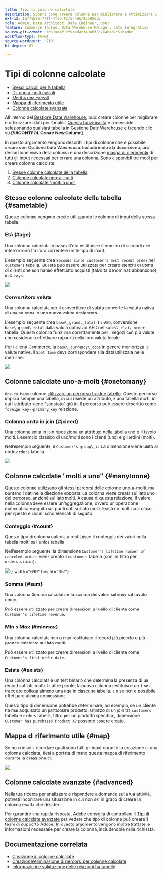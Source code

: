 ```yaml
---
title: Tipi di colonne calcolate
description: Scopri come creare colonne per migliorare e ottimizzare i dati per l’analisi.
exl-id: 1af79b9e-77ff-4fc6-917a-4e6743b95035
role: Admin, Data Architect, Data Engineer, User
feature: Commerce Tables, Data Warehouse Manager, Data Integration
source-git-commit: adb7aaef1cf914d43348abf5c7e4bec7c51bed0c
workflow-type: tm+mt
source-wordcount: '710'
ht-degree: 0%

---
```


# Tipi di colonne calcolate

* [Stessi calcoli per la tabella](#sametable)
* [Da uno a molti calcoli](#onetomany)
* [Molti a uno calcoli](#manytoone)
* [Mappa di riferimento utile](#map)
* [Colonne calcolate avanzate](#advanced)

All&#39;interno del [Gestione Date Warehouse](../data-warehouse-mgr/tour-dwm.md), puoi creare colonne per migliorare e ottimizzare i dati per l’analisi. [Questa funzionalità](../data-warehouse-mgr/creating-calculated-columns.md) è accessibile selezionando qualsiasi tabella in Gestione Date Warehouse e facendo clic su **[!UICONTROL Create New Column]**.

In questo argomento vengono descritti i tipi di colonne che è possibile creare con Gestione Date Warehouse. Include inoltre la descrizione, una descrizione visiva della colonna e una descrizione [mappa di riferimento](#map) di tutti gli input necessari per creare una colonna. Sono disponibili tre modi per creare colonne calcolate:

1. [Stesse colonne calcolate della tabella](#sametable)
1. [Colonne calcolate uno-a-molti](#onetomany)
1. [Colonne calcolate &quot;molti a uno&quot;](#manytoone)

## Stesse colonne calcolate della tabella {#sametable}

Queste colonne vengono create utilizzando le colonne di input della stessa tabella.

### Età {#age}

Una colonna calcolata in base all&#39;età restituisce il numero di secondi che intercorrono tra l&#39;ora corrente e un tempo di input.

L’esempio seguente crea `Seconds since customer's most recent order` nel `customers` tabella. Questa può essere utilizzata per creare elenchi di utenti di clienti che non hanno effettuato acquisti (talvolta denominati abbandono) in `X days`.

![](../../assets/age.gif)

### Convertitore valuta

Una colonna calcolata per il convertitore di valuta converte la valuta nativa di una colonna in una nuova valuta desiderata.

L’esempio seguente crea `base\_grand\_total In AED`, conversione `base\_grand\_total` dalla valuta nativa ad AED nel `sales\_flat\_order` tabella. Questa colonna funziona correttamente per i negozi con più valute che desiderano effettuare rapporti nella loro valuta locale.

Per i clienti Commerce, la `base\_currency\_code` in genere memorizza le valute native. Il `Spot Time` deve corrispondere alla data utilizzata nelle metriche.

![](../../assets/currency_converter.png)

## Colonne calcolate uno-a-molti {#onetomany}

`One-to-Many` colonne [utilizzare un percorso tra due tabelle](../../data-analyst/data-warehouse-mgr/create-paths-calc-columns.md). Questo percorso implica sempre una tabella, in cui risiede un attributo, e una tabella molti, in cui l’attributo viene &quot;spostato&quot; giù in. Il percorso può essere descritto come `foreign key--primary key` relazione.

### Colonna unita in join {#joined}

Una colonna unita in join riposiziona un attributo nella tabella uno *a* il tavolo molti. L’esempio classico di uno/molti sono i clienti (uno) e gli ordini (molti).

Nell’esempio seguente, il `Customer's group\_id` La dimensione viene unita al nodo `orders` tabella.

![](../../assets/joined_column.gif)

## Colonne calcolate &quot;molti a uno&quot; {#manytoone}

Queste colonne utilizzano gli stessi percorsi delle colonne uno-a-molti, ma puntano i dati nella direzione opposta. La colonna viene creata sul lato uno del percorso, anziché sul lato molti. A causa di questa relazione, il valore nella colonna deve essere un&#39;aggregazione, ovvero un&#39;operazione matematica eseguita sui punti dati sul lato molti. Esistono molti casi d’uso per questo e alcuni sono elencati di seguito.

### Conteggio {#count}

Questo tipo di colonna calcolata restituisce il conteggio dei valori nella tabella molti *su* l&#39;unica tabella.

Nell’esempio seguente, la dimensione `Customer's lifetime number of canceled orders` viene creato il `customers` tabella (con un filtro per `orders.status`).

![](../../assets/many_to_one.gif){: width=&quot;699&quot; height=&quot;351&quot;}

### Somma {#sum}

Una colonna Somma calcolata è la somma dei valori sul `many` sul tavolo unico.

Può essere utilizzato per creare dimensioni a livello di cliente come `Customer's lifetime revenue`.

### Min o Max {#minmax}

Una colonna calcolata min o max restituisce il record più piccolo o più grande esistente sul lato molti.

Può essere utilizzato per creare dimensioni a livello di cliente come `Customer's first order date`.

### Esiste {#exists}

Una colonna calcolata è un test binario che determina la presenza di un record sul lato molti. In altre parole, la nuova colonna restituisce un `1` se il tracciato collega almeno una riga in ciascuna tabella, e `0` se non è possibile effettuare alcuna connessione.

Questo tipo di dimensione potrebbe determinare, ad esempio, se un cliente ha mai acquistato un particolare prodotto. Utilizzo di un join tra `customers` tabella e `orders` tabella, filtro per un prodotto specifico, dimensione `Customer has purchased Product X?` possono essere create.

## Mappa di riferimento utile {#map}

Se non riesci a ricordare quali sono tutti gli input durante la creazione di una colonna calcolata, tieni a portata di mano questa mappa di riferimento durante la creazione di:

![](../../assets/merged_reference_map.png)

## Colonne calcolate avanzate {#advanced}

Nella tua ricerca per analizzare e rispondere a domande sulla tua attività, potresti incontrare una situazione in cui non sei in grado di creare la colonna esatta che desideri.

Per garantire una rapida risposta, Adobe consiglia di controllare il [Tipi di colonne calcolate avanzate](../../data-analyst/data-warehouse-mgr/adv-calc-columns.md) per vedere che tipo di colonne può creare il team di supporto Adobe. In questo argomento vengono inoltre trattate le informazioni necessarie per creare la colonna, includendole nella richiesta.

## Documentazione correlata

* [Creazione di colonne calcolate](../../data-analyst/data-warehouse-mgr/creating-calculated-columns.md)
* [Creazione/eliminazione di percorsi per colonne calcolate](../../data-analyst/data-warehouse-mgr/create-paths-calc-columns.md)
* [Informazioni e valutazione delle relazioni tra tabelle](../../data-analyst/data-warehouse-mgr/table-relationships.md)
